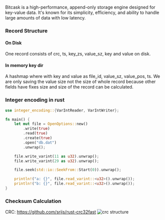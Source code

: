Bitcask is a high-performance, append-only storage engine designed for key-value data.
It's known for its simplicity, efficiency, and ability to handle large amounts of data with low latency.

### Record Structure

#### On Disk

One record consists of crc, ts, key_zs, value_sz, key and value on disk.

#### In memory key dir

A hashmap where with key and value as file_id, value_sz, value_pos, ts.
We are only saving the value size not the size of whole record because other fields have fixes
size and size of the record can be calculated.

### Integer encoding in rust

```rust
use integer_encoding::{VarIntReader, VarIntWriter};

fn main() {
    let mut file = OpenOptions::new()
        .write(true)
        .read(true)
        .create(true)
        .open("db.dat")
        .unwrap();

    file.write_varint(11 as u32).unwrap();
    file.write_varint(29 as u32).unwrap();

    file.seek(std::io::SeekFrom::Start(0)).unwrap();

    println!("a: {}", file.read_varint::<u32>().unwrap());
    println!("b: {}", file.read_varint::<u32>().unwrap());
}
```

### Checksum Calculation

CRC: https://github.com/srijs/rust-crc32fast
![crc structure]("./assets/Crc-structure.png")
